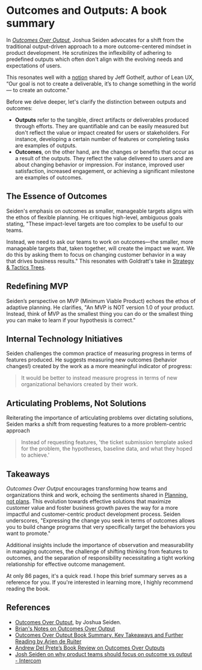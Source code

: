 # Outcomes and Outputs: A book summary

In _[Outcomes Over Output](https://www.senseandrespondpress.com/managing-outcomes)_, Joshua Seiden advocates for a shift from the traditional output-driven approach to a more outcome-centered mindset in product development. He scrutinizes the inflexibility of adhering to predefined outputs which often don't align with the evolving needs and expectations of users.

This resonates well with a [notion](https://userguiding.com/blog/ux-design-quotes/#:~:text=4%2D%20%E2%80%9COur%20goal%20is%20not%20to%20create%20a%20deliverable%2C%20it%E2%80%99s%20to%20change%20something%20in%20the%20world%20%E2%80%94%20to%20create%20an%20outcome.%E2%80%9D) shared by Jeff Gothelf, author of Lean UX, “Our goal is not to create a deliverable, it’s to change something in the world — to create an outcome."

Before we delve deeper, let's clarify the distinction between outputs and outcomes:

- **Outputs** refer to the tangible, direct artifacts or deliverables produced through efforts. They are quantifiable and can be easily measured but don't reflect the value or impact created for users or stakeholders. For instance, developing a certain number of features or completing tasks are examples of outputs.
- **Outcomes**, on the other hand, are the changes or benefits that occur as a result of the outputs. They reflect the value delivered to users and are about changing behavior or impression. For instance, improved user satisfaction, increased engagement, or achieving a significant milestone are examples of outcomes.

## The Essence of Outcomes

Seiden's emphasis on outcomes as smaller, manageable targets aligns with the ethos of flexible planning. He critiques high-level, ambiguous goals stating, "These impact-level targets are too complex to be useful to our teams.

Instead, we need to ask our teams to work on outcomes—the smaller, more manageable targets that, taken together, will create the impact we want. We do this by asking them to focus on changing customer behavior in a way that drives business results." This resonates with Goldratt's take in [Strategy & Tactics Trees](/posts/on-s-and-t-trees/).

## Redefining MVP

Seiden’s perspective on MVP (Minimum Viable Product) echoes the ethos of adaptive planning. He clarifies, "An MVP is NOT version 1.0 of your product. Instead, think of MVP as the smallest thing you can do or the smallest thing you can make to learn if your hypothesis is correct."

## Internal Technology Initiatives

Seiden challenges the common practice of measuring progress in terms of features produced. He suggests measuring new outcomes (behavior changes!) created by the work as a more meaningful indicator of progress:

> It would be better to instead measure progress in terms of new organizational behaviors created by their work.

## Articulating Problems, Not Solutions

Reiterating the importance of articulating problems over dictating solutions, Seiden marks a shift from requesting features to a more problem-centric approach

> Instead of requesting features, 'the ticket submission template asked for the problem, the hypotheses, baseline data, and what they hoped to achieve.'

## Takeaways

_Outcomes Over Output_ encourages transforming how teams and organizations think and work, echoing the sentiments shared in [Planning, not plans](https://muness.com/posts/planning-not-plans/). This evolution towards effective solutions that maximize customer value and foster business growth paves the way for a more impactful and customer-centric product development process. Seiden underscores, "Expressing the change you seek in terms of outcomes allows you to build change programs that very specifically target the behaviors you want to promote."

Additional insights include the importance of observation and measurability in managing outcomes, the challenge of shifting thinking from features to outcomes, and the separation of responsibility necessitating a tight working relationship for effective outcome management.

At only 86 pages, it's a quick read. I hope this brief summary serves as a reference for you. If you're interested in learning more, I highly recommend reading the book.

## References

- [Outcomes Over Output](https://www.senseandrespondpress.com/managing-outcomes), by Joshua Seiden.
- [Brian's Notes on Outcomes Over Output](https://www.briansnotes.io/book/outcomes-over-output/)
- [Outcomes Over Output Book Summary, Key Takeaways and Further Reading by Arjen de Ruiter](https://arjenderuiter.github.io/productmanagement/product/outcomes/output/productivity/agile/engineering/2023/05/09/OUTCOMES-OVER-OUTPUT-BOOK-SUMMARY-KEY-TAKEAWAYS-AND-FURTHER-READING.html)
- [Andrew Del Prete’s Book Review on Outcomes Over Outputs](https://www.andrewdelprete.dev/posts/outcomes-over-outputs-book-review)
- [Josh Seiden on why product teams should focus on outcome vs output - Intercom](https://www.intercom.com/blog/podcasts/josh-seiden-on-why-product-teams-should-focus-on-outcome-vs-output/)
